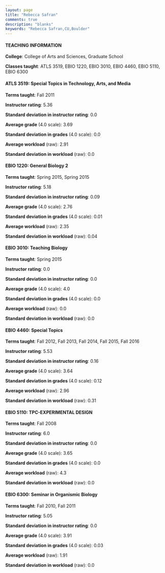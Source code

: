 ```yaml
---
layout: page
title: "Rebecca Safran" 
comments: true
description: "blanks"
keywords: "Rebecca Safran,CU,Boulder"
---
```

<head>
<script src="https://ajax.googleapis.com/ajax/libs/jquery/2.1.3/jquery.min.js"></script>
<script src="https://dl.dropboxusercontent.com/s/pc42nxpaw1ea4o9/highcharts.js?dl=0"></script>
<!-- <script src="../assets/js/highcharts.js"></script> -->
<style type="text/css">@font-face {
	font-family: "Bebas Neue";
	src: url(https://www.filehosting.org/file/details/544349/BebasNeue Regular.otf) format("opentype");
	}
	h1.Bebas { 
		font-family: "Bebas Neue", Verdana, Tahoma;
	}
</style>
</head>
	   
#### TEACHING INFORMATION

**College**: College of Arts and Sciences, Graduate School

**Classes taught**: ATLS 3519, EBIO 1220, EBIO 3010, EBIO 4460, EBIO 5110, EBIO 6300

#### ATLS 3519: Special Topics in Technology, Arts, and Media

**Terms taught**: Fall 2011

**Instructor rating**: 5.36

**Standard deviation in instructor rating**: 0.0

**Average grade** (4.0 scale): 3.69

**Standard deviation in grades** (4.0 scale): 0.0

**Average workload** (raw): 2.91

**Standard deviation in workload** (raw): 0.0

#### EBIO 1220: General Biology 2

**Terms taught**: Spring 2015, Spring 2015

**Instructor rating**: 5.18

**Standard deviation in instructor rating**: 0.09

**Average grade** (4.0 scale): 2.76

**Standard deviation in grades** (4.0 scale): 0.01

**Average workload** (raw): 2.35

**Standard deviation in workload** (raw): 0.04

#### EBIO 3010: Teaching Biology

**Terms taught**: Spring 2015

**Instructor rating**: 0.0

**Standard deviation in instructor rating**: 0.0

**Average grade** (4.0 scale): 4.0

**Standard deviation in grades** (4.0 scale): 0.0

**Average workload** (raw): 0.0

**Standard deviation in workload** (raw): 0.0

#### EBIO 4460: Special Topics

**Terms taught**: Fall 2012, Fall 2013, Fall 2014, Fall 2015, Fall 2016

**Instructor rating**: 5.53

**Standard deviation in instructor rating**: 0.16

**Average grade** (4.0 scale): 3.64

**Standard deviation in grades** (4.0 scale): 0.12

**Average workload** (raw): 2.96

**Standard deviation in workload** (raw): 0.31

#### EBIO 5110: TPC-EXPERIMENTAL DESIGN

**Terms taught**: Fall 2008

**Instructor rating**: 6.0

**Standard deviation in instructor rating**: 0.0

**Average grade** (4.0 scale): 3.65

**Standard deviation in grades** (4.0 scale): 0.0

**Average workload** (raw): 4.3

**Standard deviation in workload** (raw): 0.0

#### EBIO 6300: Seminar in Organismic Biology

**Terms taught**: Fall 2010, Fall 2011

**Instructor rating**: 5.05

**Standard deviation in instructor rating**: 0.0

**Average grade** (4.0 scale): 3.91

**Standard deviation in grades** (4.0 scale): 0.03

**Average workload** (raw): 1.91

**Standard deviation in workload** (raw): 0.0

